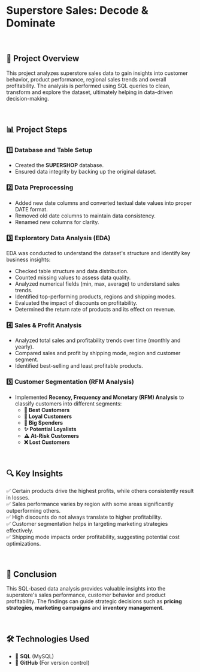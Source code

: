 # Superstore Sales: Decode & Dominate

<br>

## 📌 Project Overview  
This project analyzes superstore sales data to gain insights into customer behavior, product performance, regional sales trends and overall profitability. The analysis is performed using SQL queries to clean, transform and explore the dataset, ultimately helping in data-driven decision-making.

<br>

## 📊 Project Steps

### 1️⃣ Database and Table Setup  
- Created the **SUPERSHOP** database.  
- Ensured data integrity by backing up the original dataset.  

### 2️⃣ Data Preprocessing  
- Added new date columns and converted textual date values into proper DATE format.  
- Removed old date columns to maintain data consistency.  
- Renamed new columns for clarity.  

### 3️⃣ Exploratory Data Analysis (EDA)  
EDA was conducted to understand the dataset's structure and identify key business insights:  
- Checked table structure and data distribution.  
- Counted missing values to assess data quality.  
- Analyzed numerical fields (min, max, average) to understand sales trends.  
- Identified top-performing products, regions and shipping modes.  
- Evaluated the impact of discounts on profitability.  
- Determined the return rate of products and its effect on revenue.  

### 4️⃣ Sales & Profit Analysis  
- Analyzed total sales and profitability trends over time (monthly and yearly).  
- Compared sales and profit by shipping mode, region and customer segment.  
- Identified best-selling and least profitable products.  

### 5️⃣ Customer Segmentation (RFM Analysis)  
- Implemented **Recency, Frequency and Monetary (RFM) Analysis** to classify customers into different segments:  
  - **💎 Best Customers**  
  - **🤝 Loyal Customers**  
  - **💸 Big Spenders**  
  - **✨ Potential Loyalists**  
  - **⚠️ At-Risk Customers**  
  - **❌ Lost Customers**  

<br>

## 🔍 Key Insights  
✅ Certain products drive the highest profits, while others consistently result in losses.  
✅ Sales performance varies by region with some areas significantly outperforming others.  
✅ High discounts do not always translate to higher profitability.  
✅ Customer segmentation helps in targeting marketing strategies effectively.  
✅ Shipping mode impacts order profitability, suggesting potential cost optimizations.  

<br>

## 🚀 Conclusion  
This SQL-based data analysis provides valuable insights into the superstore's sales performance, customer behavior and product profitability. The findings can guide strategic decisions such as **pricing strategies**, **marketing campaigns** and **inventory management**.  

<br>

## 🛠️ Technologies Used  
- 🐬 **SQL** (MySQL)
- 🐙 **GitHub** (For version control)  
